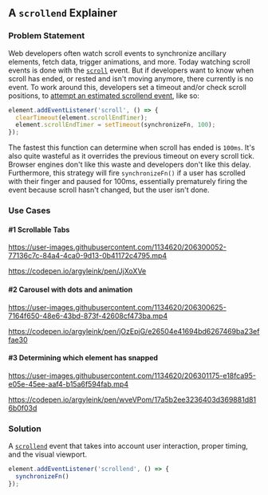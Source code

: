## A `scrollend` Explainer

### Problem Statement
Web developers often watch scroll events to synchronize ancillary elements, fetch data, trigger animations, and more. Today watching scroll events is done with the [`scroll`](https://developer.mozilla.org/en-US/docs/Web/API/Document/scroll_event) event. But if developers want to know when scroll has ended, or rested and isn't moving anymore, there currently is no event. To work around this, developers set a timeout and/or check scroll positions, to [attempt an estimated scrollend event](https://gomakethings.com/detecting-when-a-visitor-has-stopped-scrolling-with-vanilla-javascript/), like so:

```js
element.addEventListener('scroll', () => {
  clearTimeout(element.scrollEndTimer);              
  element.scrollEndTimer = setTimeout(synchronizeFn, 100);
});
```

The fastest this function can determine when scroll has ended is `100ms`. It's also quite wasteful as it overrides the previous timeout on every scroll tick. Browser engines don't like this waste and developers don't like this delay. Furthermore, this strategy will fire `synchronizeFn()` if a user has scrolled with their finger and paused for 100ms, essentially prematurely firing the event because scroll hasn't changed, but the user isn't done.

### Use Cases

#### #1 Scrollable Tabs

https://user-images.githubusercontent.com/1134620/206300052-77136c7c-84a4-4ca0-9d13-0b41172c4795.mp4

https://codepen.io/argyleink/pen/JjXoXVe

#### #2 Carousel with dots and animation

https://user-images.githubusercontent.com/1134620/206300625-7164f650-48e6-43bd-873f-42608cf473ba.mp4

https://codepen.io/argyleink/pen/jOzEpjG/e26504e41694bd6267469ba23effae30

#### #3 Determining which element has snapped

https://user-images.githubusercontent.com/1134620/206301175-e18fca95-e05e-45ee-aaf4-b15a6f594fab.mp4

https://codepen.io/argyleink/pen/wveVPom/17a5b2ee3236403d369881d816b0f03d

### Solution
A [`scrollend`](https://drafts.csswg.org/cssom-view/#scrolling-events) event that takes into account user interaction, proper timing, and the visual viewport.

```js
element.addEventListener('scrollend', () => {
  synchronizeFn()
});
```
